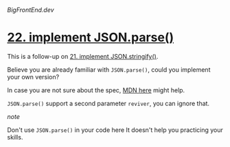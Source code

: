 _BigFrontEnd.dev_

# [22. implement JSON.parse()](https://bigfrontend.dev/problem/implement-JSON-parse)

This is a follow-up on [21. implement JSON.stringify()](https://bigfrontend.dev/problem/implement-JSON-stringify).

Believe you are already familiar with `JSON.parse()`, could you implement your own version?

In case you are not sure about the spec, [MDN here](https://developer.mozilla.org/en-US/docs/Web/JavaScript/Reference/Global_Objects/JSON/parse) might help.

`JSON.parse()` support a second parameter `reviver`, you can ignore that.

_note_

Don't use `JSON.parse()` in your code here It doesn't help you practicing your skills.
